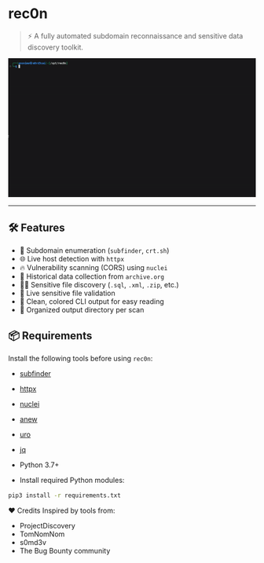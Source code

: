 # rec0n

> ⚡ A fully automated subdomain reconnaissance and sensitive data discovery toolkit.

![poc](https://raw.githubusercontent.com/m0rd3caii/rec0n/refs/heads/main/poc.gif)

---

## 🛠 Features

- 🔎 Subdomain enumeration (`subfinder`, `crt.sh`)
- 🌐 Live host detection with `httpx`
- 🔥 Vulnerability scanning (CORS) using `nuclei`
- 🧾 Historical data collection from `archive.org`
- 🕵️‍♂️ Sensitive file discovery (`.sql`, `.xml`, `.zip`, etc.)
- 🚨 Live sensitive file validation
- 🎨 Clean, colored CLI output for easy reading
- 📁 Organized output directory per scan

## 📦 Requirements

Install the following tools before using `rec0n`:

- [subfinder](https://github.com/projectdiscovery/subfinder)
- [httpx](https://github.com/projectdiscovery/httpx)
- [nuclei](https://github.com/projectdiscovery/nuclei)
- [anew](https://github.com/tomnomnom/anew)
- [uro](https://github.com/s0md3v/uro)
- [jq](https://stedolan.github.io/jq/)
- Python 3.7+

- Install required Python modules:

```bash
pip3 install -r requirements.txt
```

❤️ Credits
Inspired by tools from:

- ProjectDiscovery
- TomNomNom
- s0md3v
- The Bug Bounty community
